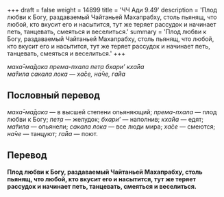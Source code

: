 +++
draft = false
weight = 14899
title = 'ЧЧ Ади 9.49'
description = 'Плод любви к Богу, раздаваемый Чайтаньей Махапрабху, столь пьянящ, что любой, кто вкусит его и насытится, тут же теряет рассудок и начинает петь, танцевать, смеяться и веселиться.'
summary = 'Плод любви к Богу, раздаваемый Чайтаньей Махапрабху, столь пьянящ, что любой, кто вкусит его и насытится, тут же теряет рассудок и начинает петь, танцевать, смеяться и веселиться.'
+++

_маха̄-ма̄дака према-пхала пет̣а бхари’ кха̄йа  
ма̄тила сакала лока — ха̄се, на̄че, га̄йа_

## Пословный перевод

_маха̄_\-_ма̄дака_ — в высшей степени опьяняющий; _према_\-_пхала_ — плод любви к Богу; _пет̣а_ — желудок; _бхари’_ — наполнив; _кха̄йа_ — едят; _ма̄тила_ — опьянели; _сакала_ _лока_ — все люди мира; _ха̄се_ — смеются; _на̄че_ — танцуют; _га̄йа_ — поют.

## Перевод

**Плод любви к Богу, раздаваемый Чайтаньей Махапрабху, столь пьянящ, что любой, кто вкусит его и насытится, тут же теряет рассудок и начинает петь, танцевать, смеяться и веселиться.**
